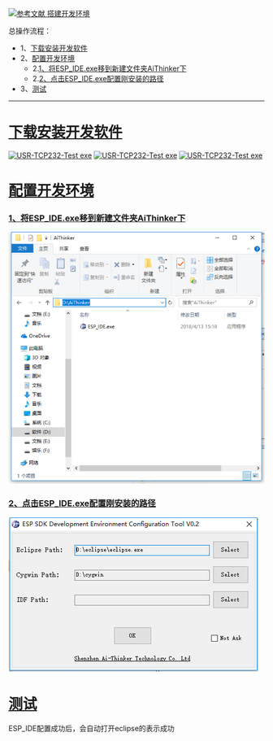 [![](https://img.shields.io/badge/参考文献-搭建开发环境-red.svg "参考文献 搭建开发环境")](http://wiki.ai-thinker.com/ai_ide_install)


总操作流程：
- 1、[下载安装开发软件](#ESP8266-01)
- 2、[配置开发环境](#ESP8266-02)
    - 2.[1、将ESP_IDE.exe移到新建文件夹AiThinker下](#ESP8266-02-01)
    - 2.[2、点击ESP_IDE.exe配置刚安装的路径](#ESP8266-02-02)
- 3、[测试](#ESP8266-03)

----------
# <a name="ESP8266-01" href="#" >下载安装开发软件</a>
[![](https://img.shields.io/badge/cygwin-exe-green.svg "USR-TCP232-Test exe")](https://pan.baidu.com/s/1NUaRQCaf4XcPEY2oBO0Q8A)
[![](https://img.shields.io/badge/Eclipse-exe-green.svg "USR-TCP232-Test exe")](https://pan.baidu.com/s/1ucvgre23-CjTEBgZAHlung)
[![](https://img.shields.io/badge/ESP_IDE-exe-green.svg "USR-TCP232-Test exe")](https://pan.baidu.com/s/117SSEyEw8YCMY4qvD9jfxw)
# <a name="ESP8266-02" href="#" >配置开发环境</a>
### <a name="ESP8266-02-01" href="#" >1、将ESP_IDE.exe移到新建文件夹AiThinker下</a>
![](image/2-1.png)
### <a name="ESP8266-02-02" href="#" >2、点击ESP_IDE.exe配置刚安装的路径</a>
![](image/2-2.png)
# <a name="ESP8266-03" href="#" >测试</a>
ESP_IDE配置成功后，会自动打开eclipse的表示成功
